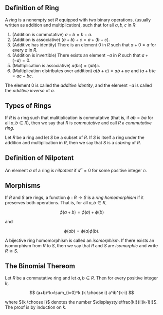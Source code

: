 ## Definition of Ring

A *ring* is a nonempty set $R$ equipped with two binary operations, (usually written as addition and multiplication), such that for all $a,b,c$ in $R$:
1. (Addition is commutative) $a+b=b+a$.
2. (Addition is associative) $(a+b)+c=a+(b+c)$.
3. (Additive has identity) There is an element $0$ in $R$ such that $a+0=a$ for every $a$ in $R$.
4. (Addition is invertible) There exists an element $-a$ in $R$ such that $a+(-a)=0$. 
5. (Multiplication is associative) $a(bc)=(ab)c$. 
6. (Multiplication distributes over addition) $a(b+c)=ab+ac$ and $(a+b)c=ac+bc$.

The element $0$ is called the *additive identity*, and the element $-a$ is called the *additive inverse* of $a$. 

## Types of Rings
If $R$ is a ring such that mulitiplication is commutative (that is, if $ab=ba$ for all $a,b\in R$), then we say that $R$ is *commutative* and call $R$ a *commutative ring*.

Let $R$ be a ring and let $S$ be a subset of $R$. If $S$ is itself a ring under the addition and multiplication in $R$, then we say that $S$ is a *subring* of $R$. 

## Definition of Nilpotent
An element $a$ of a ring is *nilpotent* if $a^n=0$ for some positive integer $n$.

## Morphisms

If $R$ and $S$ are rings, a function $\phi: R\to S$ is a *ring homomorphism* if it preserves both operations. That is, for all $a,b\in R$,

$$\phi(a+b)=\phi(a)+\phi(b)$$

and

$$\phi(ab)=\phi(a)\phi(b).$$

A bijective ring homomorphism is called an *isomorphism*. If there exists an isomorphism from $R$ to $S$, then we say that $R$ and $S$ are *isomorphic* and write $R\cong S$.

## The Binomial Thereom

Let $R$ be a commutative ring and let $a,b\in R$. Then for every positive integer $k$,

$$
(a+b)^k=\sum_{i=0}^k {k \choose i} a^ib^{k-i}
$$

where ${k \choose i}$ denotes the number $\displaystyle\frac{k!}{i!(k-1)!}$. The proof is by induction on $k$.
